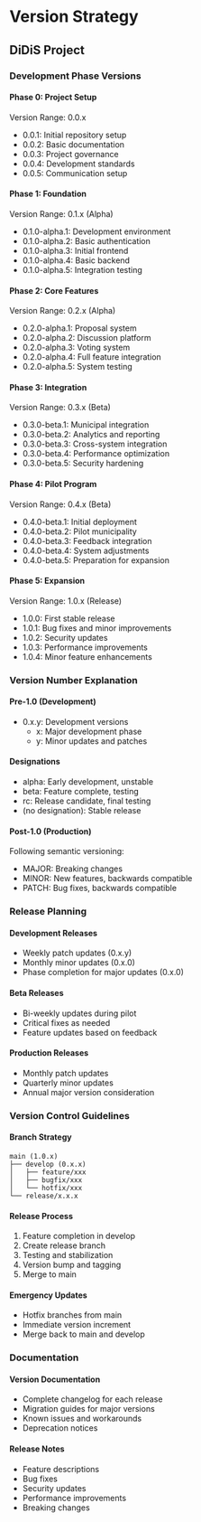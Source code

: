 # Version Strategy
## DiDiS Project

### Development Phase Versions

#### Phase 0: Project Setup
Version Range: 0.0.x
- 0.0.1: Initial repository setup
- 0.0.2: Basic documentation
- 0.0.3: Project governance
- 0.0.4: Development standards
- 0.0.5: Communication setup

#### Phase 1: Foundation
Version Range: 0.1.x (Alpha)
- 0.1.0-alpha.1: Development environment
- 0.1.0-alpha.2: Basic authentication
- 0.1.0-alpha.3: Initial frontend
- 0.1.0-alpha.4: Basic backend
- 0.1.0-alpha.5: Integration testing

#### Phase 2: Core Features
Version Range: 0.2.x (Alpha)
- 0.2.0-alpha.1: Proposal system
- 0.2.0-alpha.2: Discussion platform
- 0.2.0-alpha.3: Voting system
- 0.2.0-alpha.4: Full feature integration
- 0.2.0-alpha.5: System testing

#### Phase 3: Integration
Version Range: 0.3.x (Beta)
- 0.3.0-beta.1: Municipal integration
- 0.3.0-beta.2: Analytics and reporting
- 0.3.0-beta.3: Cross-system integration
- 0.3.0-beta.4: Performance optimization
- 0.3.0-beta.5: Security hardening

#### Phase 4: Pilot Program
Version Range: 0.4.x (Beta)
- 0.4.0-beta.1: Initial deployment
- 0.4.0-beta.2: Pilot municipality
- 0.4.0-beta.3: Feedback integration
- 0.4.0-beta.4: System adjustments
- 0.4.0-beta.5: Preparation for expansion

#### Phase 5: Expansion
Version Range: 1.0.x (Release)
- 1.0.0: First stable release
- 1.0.1: Bug fixes and minor improvements
- 1.0.2: Security updates
- 1.0.3: Performance improvements
- 1.0.4: Minor feature enhancements

### Version Number Explanation

#### Pre-1.0 (Development)
- 0.x.y: Development versions
  - x: Major development phase
  - y: Minor updates and patches

#### Designations
- alpha: Early development, unstable
- beta: Feature complete, testing
- rc: Release candidate, final testing
- (no designation): Stable release

#### Post-1.0 (Production)
Following semantic versioning:
- MAJOR: Breaking changes
- MINOR: New features, backwards compatible
- PATCH: Bug fixes, backwards compatible

### Release Planning

#### Development Releases
- Weekly patch updates (0.x.y)
- Monthly minor updates (0.x.0)
- Phase completion for major updates (0.x.0)

#### Beta Releases
- Bi-weekly updates during pilot
- Critical fixes as needed
- Feature updates based on feedback

#### Production Releases
- Monthly patch updates
- Quarterly minor updates
- Annual major version consideration

### Version Control Guidelines

#### Branch Strategy
```
main (1.0.x)
├── develop (0.x.x)
│   ├── feature/xxx
│   ├── bugfix/xxx
│   └── hotfix/xxx
└── release/x.x.x
```

#### Release Process
1. Feature completion in develop
2. Create release branch
3. Testing and stabilization
4. Version bump and tagging
5. Merge to main

#### Emergency Updates
- Hotfix branches from main
- Immediate version increment
- Merge back to main and develop

### Documentation

#### Version Documentation
- Complete changelog for each release
- Migration guides for major versions
- Known issues and workarounds
- Deprecation notices

#### Release Notes
- Feature descriptions
- Bug fixes
- Security updates
- Performance improvements
- Breaking changes

